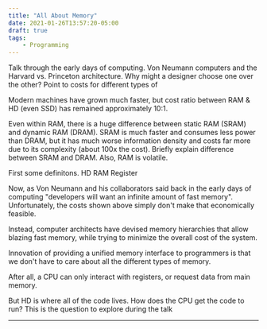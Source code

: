 ```yaml
---
title: "All About Memory"
date: 2021-01-26T13:57:20-05:00
draft: true
tags:
    - Programming
---
```


Talk through the early days of computing. Von Neumann computers and the Harvard vs. Princeton architecture. Why might a designer choose one over the other?
Point to costs for different types of

Modern machines have grown much faster, but cost ratio between RAM & HD (even SSD) has remained approximately 10:1.

Even within RAM, there is a huge difference between static RAM (SRAM) and dynamic RAM (DRAM).
SRAM is much faster and consumes less power than DRAM, but it has much worse information density and costs far more due to its complexity (about 100x the cost).
Briefly explain difference between SRAM and DRAM.
Also, RAM is volatile.

First some definitons.
HD
RAM
Register

Now, as Von Neumann and his collaborators said back in the early days of computing "developers will want an infinite amount of fast memory".
Unfortunately, the costs shown above simply don't make that economically feasible.

Instead, computer architects have devised memory hierarchies that allow blazing fast memory, while trying to minimize the overall cost of the system.

Innovation of providing a unified memory interface to programmers is that we don't have to care about all the different types of memory.

After all, a CPU can only interact with registers, or request data from main memory.

But HD is where all of the code lives.
How does the CPU get the code to run? This is the question to explore during the talk

---------


